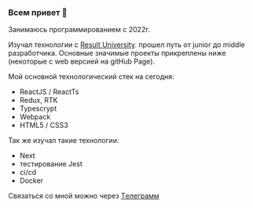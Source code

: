### Всем привет 👋

Занимаюсь программированием с 2022г.

 Изучал технологии с [Result University](https://result.school/). прошел путь от junior до middle разработчика.
 Основные значимые проекты прикреплены ниже (некоторые с web версией на gitHub Page).

Мой основной технологический стек на сегодня:
  - ReactJS / ReactTs
  - Redux, RTK
  - Typescrypt
  - Webpack
  - HTML5 / CSS3

 Так же изучал такие технологии:
  - Next
  - тестирование Jest
  - ci/cd
  - Docker

Связаться со мной можно через  [Tелеграмм](https://t.me/Fillinius)
  
<!--
[![Anurag's GitHub stats](https://github-readme-stats.vercel.app/api?Fillinius=anuraghazra)](https://github.com/anuraghazra/github-readme-stats)

![Anurag's GitHub stats](https://github-readme-stats.vercel.app/api?fillinius=anuraghazra&show_icons=true&theme=onedark)
-->
<!--
**Fillinius/Fillinius** is a ✨ _special_ ✨ repository because its `README.md` (this file) appears on your GitHub profile.

Here are some ideas to get you started:

- 🔭 I’m currently working on ...
- 🌱 I’m currently learning ...
- 👯 I’m looking to collaborate on ...
- 🤔 I’m looking for help with ...
- 💬 Ask me about ...
- 📫 How to reach me: ...
- 😄 Pronouns: ...
- ⚡ Fun fact: ...
-->
